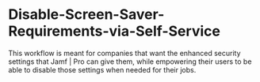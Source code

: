 # Disable-Screen-Saver-Requirements-via-Self-Service
This workflow is meant for companies that want the enhanced security settings that Jamf | Pro can give them, while empowering their users to be able to disable those settings when needed for their jobs. 
